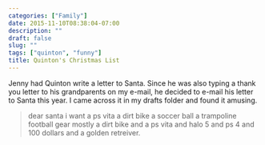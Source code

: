 ```yaml
---
categories: ["Family"]
date: 2015-11-10T08:38:04-07:00
description: ""
draft: false
slug: ""
tags: ["quinton", "funny"]
title: Quinton's Christmas List
---
```


Jenny had Quinton write a letter to Santa. Since he was also typing a thank
you letter to his grandparents on my e-mail, he decided to e-mail his letter
to Santa this year. I came across it in my drafts folder and found it amusing.

> dear santa i want a ps vita a dirt bike a soccer ball a trampoline football
gear mostly a dirt bike and a ps vita and halo 5 and ps 4 and 100 dollars and
a golden retreiver.  
